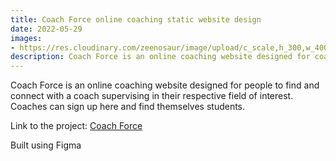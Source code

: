 ```yaml
---
title: Coach Force online coaching static website design 
date: 2022-05-29
images:
- https://res.cloudinary.com/zeenosaur/image/upload/c_scale,h_300,w_400/v1654889984/mars-sector-6-BVr3XaBiWLU-unsplash_eszcge.jpg
description: Coach Force is an online coaching website designed for coaches and students to connect with each other and learn what interests them.
---
```


Coach Force is an online coaching website designed for people to find and connect with a coach supervising in their respective field of interest. Coaches can sign up here and find themselves students.

Link to the project:
[Coach Force](https://www.figma.com/proto/qVOBLOeGvNYe3qCNnEMjCA/CoachForce?node-id=1%3A2&scaling=min-zoom&page-id=0%3A1)

Built using Figma
